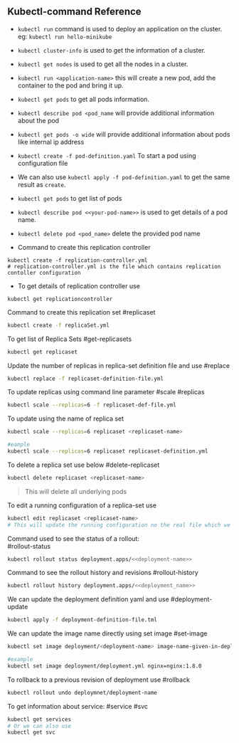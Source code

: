## Kubectl-command Reference

- `kubectl run` command is used to deploy an application on the cluster. eg: `kubectl run hello-minikube`
- `kubectl cluster-info` is used to get the information of a cluster.
- `kubectl get nodes` is used to get all the nodes in a cluster.
- `kubectl run <application-name>` this will create a new pod, add the container to the pod and bring it up.
- `kubectl get pods` to get all pods information.
- `kubectl describe pod <pod_name` will provide additional information about the pod
- `kubectl get pods -o wide` will provide additional information about pods like internal ip address
-  `kubectl create -f pod-definition.yaml` To start a pod using configuration file
- We can also use `kubectl apply -f pod-definition.yaml` to get the same result as `create`.
- `kubectl get pods` to get list of pods
- `kubectl describe pod <<your-pod-name>>` is used to get details of a pod name.
- `kubectl delete pod <pod_name>` delete the provided pod name

- Command to create this replication controller
```
kubectl create -f replication-controller.yml
# replication-controller.yml is the file which contains replication contoller configuration
```

- To get details of replication controller use
```
kubectl get replicationcontroller
```

Command to create this replication set
#replicaset
```sh
kubectl create -f replicaSet.yml
```

To get list of Replica Sets
#get-replicasets

```sh
kubectl get replicaset
```

 Update the number of replicas in replica-set definition file and use 
 #replace
```sh
kubectl replace -f replicaset-definition-file.yml
```

To update replicas using command line parameter
#scale #replicas
```sh
kubectl scale --replicas=6 -f replicaset-def-file.yml
```

To update using the name of replica set
```sh
kubectl scale --replicas=6 replicaset <replicaset-name>

#eample
kubectl scale --replicas=6 replicaset replicaset-definition.yml
```

To delete a replica set use below
#delete-replicaset
```sh
kubectl delete replicaset <replicaset-name>
```
 > This will delete all underlying pods
 
To edit a running configuration of a replica-set use

```sh
kubectl edit replicaset <replicaset-name>
# This will update the running configuration no the real file which we used
```

Command used to see the status of a rollout:  
#rollout-status
```sh
kubectl rollout status deployment.apps/<<deployment-name>>
```

Command to see the rollout history and revisions 
#rollout-history
```sh
kubectl rollout history deployment.apps/<<deployment_name>>
```

We can update the deployment definition yaml and use 
#deployment-update

```sh
kubectl apply -f deployment-definition-file.tml
```

 We can update the image name directly using set image 
 #set-image
```sh
kubectl set image deployment/<deployment-name> image-name-given-in-deployment=<Name-of-image-from-docker-hub>

#example
kubectl set image deployment/deployment.yml nginx=nginx:1.8.0
```

To rollback to a previous revision of deployment use 
#rollback
```sh
kubectl rollout undo deploymnet/deployment-name
```

To get information about service: #service #svc
```sh
kubectl get services
# Or we can also use
kubectl get svc
```
